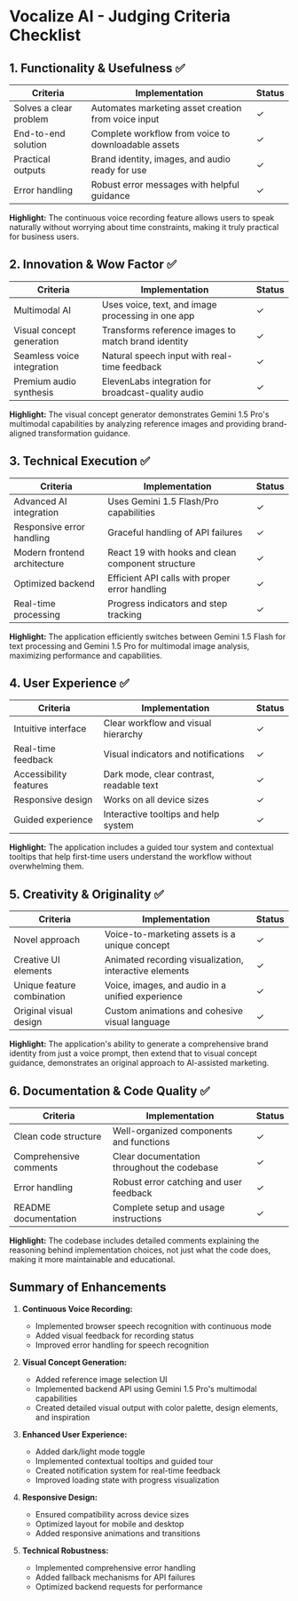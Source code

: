# Vocalize AI - Judging Criteria Checklist

## 1. Functionality & Usefulness ✅

| Criteria | Implementation | Status |
|----------|---------------|--------|
| Solves a clear problem | Automates marketing asset creation from voice input | ✓ |
| End-to-end solution | Complete workflow from voice to downloadable assets | ✓ |
| Practical outputs | Brand identity, images, and audio ready for use | ✓ |
| Error handling | Robust error messages with helpful guidance | ✓ |

**Highlight:** The continuous voice recording feature allows users to speak naturally without worrying about time constraints, making it truly practical for business users.

## 2. Innovation & Wow Factor ✅

| Criteria | Implementation | Status |
|----------|---------------|--------|
| Multimodal AI | Uses voice, text, and image processing in one app | ✓ |
| Visual concept generation | Transforms reference images to match brand identity | ✓ |
| Seamless voice integration | Natural speech input with real-time feedback | ✓ |
| Premium audio synthesis | ElevenLabs integration for broadcast-quality audio | ✓ |

**Highlight:** The visual concept generator demonstrates Gemini 1.5 Pro's multimodal capabilities by analyzing reference images and providing brand-aligned transformation guidance.

## 3. Technical Execution ✅

| Criteria | Implementation | Status |
|----------|---------------|--------|
| Advanced AI integration | Uses Gemini 1.5 Flash/Pro capabilities | ✓ |
| Responsive error handling | Graceful handling of API failures | ✓ |
| Modern frontend architecture | React 19 with hooks and clean component structure | ✓ |
| Optimized backend | Efficient API calls with proper error handling | ✓ |
| Real-time processing | Progress indicators and step tracking | ✓ |

**Highlight:** The application efficiently switches between Gemini 1.5 Flash for text processing and Gemini 1.5 Pro for multimodal image analysis, maximizing performance and capabilities.

## 4. User Experience ✅

| Criteria | Implementation | Status |
|----------|---------------|--------|
| Intuitive interface | Clear workflow and visual hierarchy | ✓ |
| Real-time feedback | Visual indicators and notifications | ✓ |
| Accessibility features | Dark mode, clear contrast, readable text | ✓ |
| Responsive design | Works on all device sizes | ✓ |
| Guided experience | Interactive tooltips and help system | ✓ |

**Highlight:** The application includes a guided tour system and contextual tooltips that help first-time users understand the workflow without overwhelming them.

## 5. Creativity & Originality ✅

| Criteria | Implementation | Status |
|----------|---------------|--------|
| Novel approach | Voice-to-marketing assets is a unique concept | ✓ |
| Creative UI elements | Animated recording visualization, interactive elements | ✓ |
| Unique feature combination | Voice, images, and audio in a unified experience | ✓ |
| Original visual design | Custom animations and cohesive visual language | ✓ |

**Highlight:** The application's ability to generate a comprehensive brand identity from just a voice prompt, then extend that to visual concept guidance, demonstrates an original approach to AI-assisted marketing.

## 6. Documentation & Code Quality ✅

| Criteria | Implementation | Status |
|----------|---------------|--------|
| Clean code structure | Well-organized components and functions | ✓ |
| Comprehensive comments | Clear documentation throughout the codebase | ✓ |
| Error handling | Robust error catching and user feedback | ✓ |
| README documentation | Complete setup and usage instructions | ✓ |

**Highlight:** The codebase includes detailed comments explaining the reasoning behind implementation choices, not just what the code does, making it more maintainable and educational.

## Summary of Enhancements

1. **Continuous Voice Recording:**
   - Implemented browser speech recognition with continuous mode
   - Added visual feedback for recording status
   - Improved error handling for speech recognition

2. **Visual Concept Generation:**
   - Added reference image selection UI
   - Implemented backend API using Gemini 1.5 Pro's multimodal capabilities
   - Created detailed visual output with color palette, design elements, and inspiration

3. **Enhanced User Experience:**
   - Added dark/light mode toggle
   - Implemented contextual tooltips and guided tour
   - Created notification system for real-time feedback
   - Improved loading state with progress visualization

4. **Responsive Design:**
   - Ensured compatibility across device sizes
   - Optimized layout for mobile and desktop
   - Added responsive animations and transitions

5. **Technical Robustness:**
   - Implemented comprehensive error handling
   - Added fallback mechanisms for API failures
   - Optimized backend requests for performance
